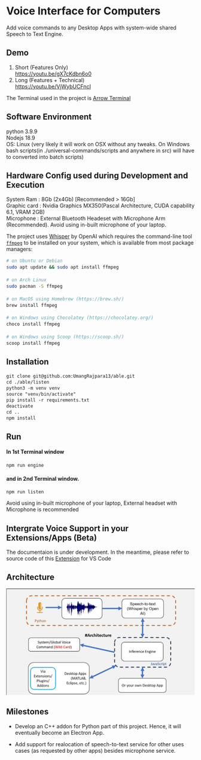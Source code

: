 <div align="left">

# Voice Interface for Computers #
Add voice commands to any Desktop Apps with system-wide shared Speech to Text Engine.​
</div >

## Demo ##

1) Short (Features Only)  
https://youtu.be/gX7cKdbn6o0  
2) Long (Features + Technical)  
https://youtu.be/VjWybUCFncI  


The Terminal used in the project is [Arrow Terminal](https://github.com/thevoyagingstar/arrow)  

## Software Environment ##

  python 3.9.9  
  Nodejs 18.9  
  OS: Linux (very likely it will work on OSX without any tweaks. On Windows bash scripts(in ./universal-commands/scripts and anywhere in src) will have to converted into batch scripts)  

## Hardware Config used during Development and Execution ##

System Ram : 8Gb (2x4Gb) [Recommended > 16Gb]  
Graphic card : Nvidia Graphics MX350(Pascal Architecture, CUDA capability 6.1, VRAM 2GB)  
Microphone : External Bluetooth Headeset with Microphone Arm (Recommended). Avoid using in-built microphone of your laptop.  

The project uses [Whisper](https://github.com/openai/whisper) by OpenAI which requires the command-line tool [`ffmpeg`](https://ffmpeg.org/) to be installed on your system, which is available from most package managers:


```bash
# on Ubuntu or Debian
sudo apt update && sudo apt install ffmpeg

# on Arch Linux
sudo pacman -S ffmpeg

# on MacOS using Homebrew (https://brew.sh/)
brew install ffmpeg

# on Windows using Chocolatey (https://chocolatey.org/)
choco install ffmpeg

# on Windows using Scoop (https://scoop.sh/)
scoop install ffmpeg
```


## Installation ##

    git clone git@github.com:UmangRajpara13/able.git
    cd ./able/listen
    python3 -m venv venv
    source "venv/bin/activate"
    pip install -r requirements.txt
    deactivate
    cd ..
    npm install

## Run ##   


#### In 1st Terminal window  

    npm run engine

#### and in 2nd Terminal window.

    npm run listen


Avoid using in-built microphone of your laptop, External headset with Microphone is recommended

## Intergrate Voice Support in your Extensions/Apps (Beta)

The documentaion is under development. In the meantime, please refer to source code of this [Extension](https://github.com/thevoyagingstar/code-able) for VS Code


## Architecture ##


<p align="center">
  <a aria-label="Arrow logo" href="">
    <img src="./assets/able_architecture.jpg">
  </a>
</p>  

## Milestones ##

- Develop an C++ addon for Python part of this project.
Hence, it will eventually become an Electron App.

- Add support for realocation of speech-to-text service for other uses cases (as requested by other apps) besides microphone service.   
